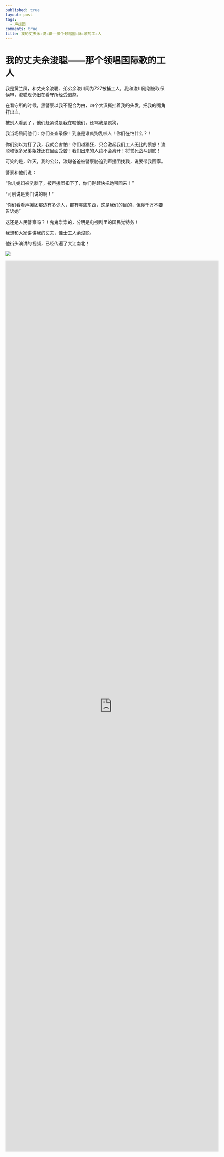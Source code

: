 ```yaml
---
published: true
layout: post
tags:
  - 声援团
comments: true
title: 我的丈夫余☆浚☆聪——那个领唱国☆际☆歌的工☆人
---
```


# 我的丈夫余浚聪——那个领唱国际歌的工人

我是黄兰凤，和丈夫余浚聪、弟弟余浚川同为727被捕工人。我和浚川刚刚被取保候审，浚聪现仍旧在看守所经受煎熬。

在看守所的时候，黑警察以我不配合为由，四个大汉撕扯着我的头发，把我的嘴角打出血，

被别人看到了，他们赶紧说是我在咬他们，还骂我是疯狗，

我当场质问他们：你们查查录像！到底是谁疯狗乱咬人！你们在怕什么？！

你们别以为打了我，我就会害怕！你们越猖狂，只会激起我们工人无比的愤怒！浚聪和很多兄弟姐妹还在里面受苦！我们出来的人绝不会离开！将誓死战斗到底！

可笑的是，昨天，我的公公，浚聪爸爸被警察胁迫到声援团找我，说要带我回家。

警察和他们说：

“你儿媳妇被洗脑了，被声援团扣下了，你们得赶快把她带回来！”

“可别说是我们说的啊！”

“你们看看声援团那边有多少人，都有哪些东西，这是我们的目的，但你千万不要告诉她”

这还是人民警察吗？！鬼鬼祟祟的，分明是电视剧里的国民党特务！

我想和大家讲讲我的丈夫，佳士工人余浚聪。

他街头演讲的视频，已经传遍了大江南北！

![](http://wx1.sinaimg.cn/mw690/0060lm7Tly1fu4tvtcukej30k00f1dhe.jpg)



<div><iframe src="https://www.yylep.com/f-3188-h5/7b48f13f.mp4?pan=ty" frameborder="0" width="70%" height="70%" allowfullscreen style="width: 70%; height: 70%; position: absolute;"></iframe></div>



网友们说：我感觉他好帅！

在我看来，他的正直，他的勇敢才是最帅的！

他93年出生，家在江西上饶的一个山沟里面，那地方前几年才通了电话。

他是家里的老大，持家的担子很重，自学考上了中专，急于打工赚钱没有读完。总有人说他很聪明，没读书可惜了，他并不在意，很爽朗地笑。

虽然没有读书，但是他总是很认真思考身边的事情，认真学很多东西。在派出所门前，他带着大家唱起了国际歌。

我看到有网友讲，一个打工的，唱什么国际歌呢？

打工的怎么就不能唱了？我刚认识他的时候，他的本子上就抄着国际歌的歌词。

“是谁创造了人类世界，是我们劳动群众，一切归劳动者所有，哪能容得寄生虫”

我记得这句下面画着两条线，他应该很喜欢呢。

他的本子上还记着许多劳动法的知识，也经常给大家聊，什么补偿金赔偿金的适用情况啦，什么哪几种算非法开除啦等等。

佳士的第一封公开信就是浚聪写的。


![](http://wx4.sinaimg.cn/mw690/0060lm7Tly1fu4tvt2taej30jk0a274x.jpg)


他很聪明，却并没想着学个什么飞黄腾达，不再当一个打工的。

亲戚朋友说他胸无大志，他不羞不恼，

“胸有大志个鬼！当个小文员？照样被老板吊，照样被欠工资！”

“能让自己不挨欺负，大家都不挨欺负，那才是真本事！”

他从来没有因为自己是个打工的而感到低人一等，他努力学的东西都是想让我们和一切打工的兄弟姐妹过得更好，大事小事，都是如此。

大家都很喜欢他，真的，他走到哪里都有大爷大妈给他介绍对象，小朋友也缠着他呢。

前一阵，我们拉上的同事因为倒班和超长时间的加班，都特别憔悴。那天下班时候，大家都累的想随便买点饼凑合一下。他就和大家说，都来我家吧，给大家炖鸡补一补！

我吓了一跳，他什么时候还学会炖鸡了？

把大家都带回家，买了三只鸡，让我们都休息，然后一手拿着锅铲，一手拿着手机百度，还做的特别特别棒。

回想到那个场景，我真的感到特别幸福。

有个兄弟听到他被抓了，气的差点跳起来，“这么好的人也抓，干脆把我们都抓了得了！”

在生死关头，他也总是把打工兄弟姐妹都当亲人一般对待。

在这次的佳士斗争中，他总是冲在最前面，完全不在乎什么枪打出头鸟。

前几年我们打工的时候，经历了一场大火，那次贫民窟大火死了十几个人。在网上都搜得到。

当时我们住在2楼，晚上太热了睡不着。凌晨2点左右的时候，听见下面有人说“着火啦”，

浚聪一打开门，发现浓烟滚滚，连忙把水倒在毛巾上，让我捂住鼻子，跟着他往外爬。爬到拐角的时候，地板更烫了，管道都已经融化，他连忙牵着我往回爬。

爬回去之后，他又在我的毛巾上添了一些水。这时候，外面传来一声微弱的呼救，他按了按我的头，然后自己就爬了出去。

我心急如焚地等着，只见他拖着一个半昏迷的大哥进来了，把自己的毛巾撕成两半，然后把水壶里最后一点水倒在毛巾上，给大哥蒙住口鼻。

他把我们护在身后，过一会儿就摇晃一下我们，生怕我们晕过去。他自己一直保持清醒。直到我们得救。

那场大火，我们那一层楼，除了我们三个，没活下来几个人。

这次事故是因为贫民窟的电线和各种安全设施不合格导致，一场大火基本上把几百人的全部家当烧了个干干净净。

我们的肺里都吸入了很多烟尘，都住院治疗了。村委会每个人发了两百块钱就想私了。听到这个消息，大家在病房里都哭了起来。浚聪立即翻身下床，带领大家和村委的人进行交涉。

后来，他没有继续进行治疗，带着大家去维权，经过一个多星期的斗争，村委终于妥协，赔了一个月房租。

就是这笔房租，让几百人没有流落街头。

这一年，浚聪20岁。

后来，我们碰到了好多这种事情。当自己受到欺负，浚聪绝不会忍气吞声，而别人受到欺负的时候，他也一定会挺身而出！

这次被浚聪被佳士针对，就是因为他批评了佳士强迫已经非常劳累的工人跟着老板徒步这种混账行为。

有人说，浚聪是“专门闹事”的，我就想不明白了，我们受了欺负，他带着大家维护权益和尊严，怎么就是闹事了呢！

浚聪很阳光，很坚强，但是内心也有柔软的时候。

如果你仔细看，他在街头演讲的时候，眼里闪着泪光。

“我们就想加一点工资，要回我们的罚款，有错吗，有什么错？！”

“我们今天站在这里，不是因为我们工人！是因为你们警察！你们从来不是为老百姓说话，是为老板说话！”

“我们在你们面前，就是像蚂蚁一样，可以随便被你们踩死！”

他一定想到我们从小到大经历的磨难，一定想到了那场贫民窟大火——不仅是我们，更多是，那些仍旧在老家山区挣扎的孩子们，工伤被辞退的工友、干不动活的大姐们，还有千千万万过着苦日子的打工者！

浚聪啊，父母们总让咱们俩回家，让我们退一步海阔天空，可是，对于工人来讲，本来就处处为家，

本来就会直面黑厂，黑警察，就像你喜欢唱的歌一样，从“工厂退到工地，从机器退到螺丝，从工号退到名字”，又能够退到那里呢？难道一辈子任人欺凌，忍气吞声？！

每到深夜，看着原来属于我们自己的小房间，我就会一遍遍看你的视频，唱国际歌的，演讲的，感谢全国人民的……

我看啊看，眼泪流下来，流干了，然后再流下来，又流下来。

现在，浚聪严肃的，微微皱眉的那张截图是我的手机屏幕。

![](http://wx2.sinaimg.cn/mw690/0060lm7Tly1fu4tvtbxy3j30mi0c83zy.jpg)

他说“我们为什么会站在这里，是因为你们！”

我黄兰凤今天也要告诉你们：我们为什么寸步不离，也是因为你们黑恶势力！一切欠我们的，我们都要讨回来！为了我的丈夫，勇敢的余浚聪，和普天之下所有的劳动者！

